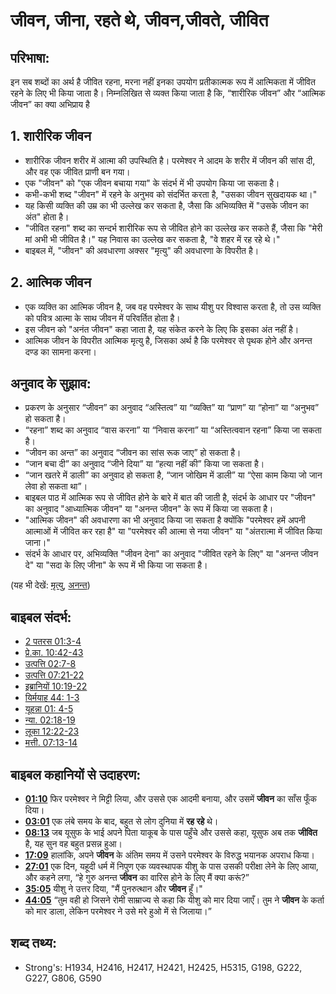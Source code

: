 # जीवन, जीना, रहते थे, जीवन,जीवते, जीवित #

## परिभाषा: ##

इन सब शब्दों का अर्थ है जीवित रहना, मरना नहीं इनका उपयोग प्रतीकात्मक रूप में आत्मिकता में जीवित रहने के लिए भी किया जाता है। निम्नलिखित से व्यक्त किया जाता है कि, “शारीरिक जीवन” और “आत्मिक जीवन” का क्या अभिप्राय है

## 1. शारीरिक जीवन ##

* शारीरिक जीवन शरीर में आत्मा की उपस्थिति है। परमेश्वर ने आदम के शरीर में जीवन की सांस दी, और वह एक जीवित प्राणी बन गया।
* एक "जीवन" को "एक जीवन बचाया गया" के संदर्भ में भी उपयोग किया जा सकता है।
* कभी-कभी शब्द "जीवन" में रहने के अनुभव को संदर्भित करता है, "उसका जीवन सुखदायक था।"
* यह किसी व्यक्ति की उम्र का भी उल्लेख कर सकता है, जैसा कि अभिव्यक्ति में "उसके जीवन का अंत" होता है।
* "जीवित रहना" शब्द का सन्दर्भ शारीरिक रूप से जीवित होने का उल्लेख कर सकते हैं, जैसा कि "मेरी मां अभी भी जीवित है।" यह निवास का उल्लेख कर सकता है, "वे शहर में रह रहे थे।"
* बाइबल में, "जीवन" की अवधारणा अक्सर "मृत्यु" की अवधारणा के विपरीत है।

## 2. आत्मिक जीवन ##

* एक व्यक्ति का आत्मिक जीवन है, जब वह परमेश्वर के साथ यीशु पर विश्वास करता है, तो उस व्यक्ति को पवित्र आत्मा के साथ जीवन में परिवर्तित होता है।
* इस जीवन को "अनंत जीवन" कहा जाता है, यह संकेत करने के लिए कि इसका अंत नहीं है।
* आत्मिक जीवन के विपरीत आत्मिक मृत्यु है, जिसका अर्थ है कि परमेश्वर से पृथक होने और अनन्त दण्ड का सामना करना।

## अनुवाद के सुझाव: ##

* प्रकरण के अनुसार “जीवन” का अनुवाद “अस्तित्व” या “व्यक्ति” या “प्राण” या “होना” या “अनुभव” हो सकता है।
* “रहना” शब्द का अनुवाद “वास करना” या “निवास करना” या “अस्तित्ववान रहना” किया जा सकता है।
* “जीवन का अन्त” का अनुवाद “जीवन का सांस रूक जाए” हो सकता है।
* “जान बचा दी” का अनुवाद “जीने दिया” या “हत्या नहीं की” किया जा सकता है।
* “जान खतरे में डाली” का अनुवाद हो सकता है, “जान जोखिम में डाली” या “ऐसा काम किया जो जान लेवा हो सकता था”। 
* बाइबल पाठ में आत्मिक रूप से जीवित होने के बारे में बात की जाती है, संदर्भ के आधार पर "जीवन" का अनुवाद "आध्यात्मिक जीवन" या "अनन्त जीवन" के रूप में किया जा सकता है।
* "आत्मिक जीवन" की अवधारणा का भी अनुवाद किया जा सकता है क्योंकि "परमेश्वर हमें अपनी आत्माओं में जीवित कर रहा है" या "परमेश्वर की आत्मा से नया जीवन" या "अंतरात्मा में जीवित किया जाना।"
* संदर्भ के आधार पर, अभिव्यक्ति "जीवन देना" का अनुवाद "जीवित रहने के लिए" या "अनन्त जीवन दे" या "सदा के लिए जीना" के रूप में भी किया जा सकता है।

(यह भी देखें: [मृत्यु](../other/death.md), [अनन्त](../kt/eternity.md))

## बाइबल संदर्भ: ##

* [2 पतरस 01:3-4](rc://hi/tn/help/2pe/01/03)
* [प्रे.का. 10:42-43](rc://hi/tn/help/act/10/42)
* [उत्पत्ति 02:7-8](rc://hi/tn/help/gen/02/07)
* [उत्पत्ति 07:21-22](rc://hi/tn/help/gen/07/21)
* [इब्रानियों 10:19-22](rc://hi/tn/help/heb/10/19)
* [यिर्मयाह 44: 1-3](rc://hi/tn/help/jer/44/01)
* [यूहन्ना 01: 4-5](rc://hi/tn/help/jhn/01/04)
* [न्या. 02:18-19](rc://hi/tn/help/jdg/02/18)
* [लूका 12:22-23](rc://hi/tn/help/luk/12/22)
* [मत्ती. 07:13-14](rc://hi/tn/help/mat/07/13)

## बाइबल कहानियों से उदाहरण: ##

* __[01:10](rc://hi/tn/help/obs/01/10)__ फिर परमेश्वर ने मिट्टी लिया, और उससे एक आदमी बनाया, और उसमें __जीवन__ का साँस फूँक दिया। 
* __[03:01](rc://hi/tn/help/obs/03/01)__ एक लंबे समय के बाद, बहुत से लोग दुनिया में __रह रहे__ थे।
* __[08:13](rc://hi/tn/help/obs/08/13)__ जब यूसुफ के भाई अपने पिता याकूब के पास पहुँचे और उससे कहा, यूसुफ अब तक __जीवित__ है, यह सुन वह बहुत प्रसन्न हुआ।
* __[17:09](rc://hi/tn/help/obs/17/09)__  हालांकि, अपने __जीवन__ के अंतिम समय में उसने परमेश्वर के विरुद्ध भयानक अपराध किया।
* __[27:01](rc://hi/tn/help/obs/27/01)__ एक दिन, यहूदी धर्म में निपुण एक व्यवस्थापक यीशु के पास उसकी परीक्षा लेने के लिए आया, और कहने लगा, “हे गुरु अनन्त __जीवन__ का वारिस होने के लिए मैं क्या करूं?”
* __[35:05](rc://hi/tn/help/obs/35/05)__ यीशु ने उत्तर दिया, "मैं पुनरुत्थान और __जीवन__ हूँ।"
* __[44:05](rc://hi/tn/help/obs/44/05)__ “तुम वही हो जिसने रोमी साम्राज्य से कहा कि यीशु को मार दिया जाएँ। तुम ने __जीवन__ के कर्ता को मार डाला, लेकिन परमेश्वर ने उसे मरे हुओ में से जिलाया।”

## शब्द तथ्य: ##

* Strong's: H1934, H2416, H2417, H2421, H2425, H5315, G198, G222, G227, G806, G590

